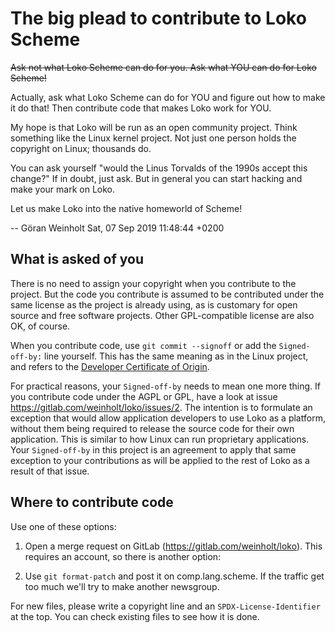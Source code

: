 # The big plead to contribute to Loko Scheme

~~Ask not what Loko Scheme can do for you. Ask what YOU can do for Loko Scheme!~~

Actually, ask what Loko Scheme can do for YOU and figure out how to
make it do that! Then contribute code that makes Loko work for YOU.

My hope is that Loko will be run as an open community project. Think
something like the Linux kernel project. Not just one person holds the
copyright on Linux; thousands do.

You can ask yourself "would the Linus Torvalds of the 1990s accept
this change?" If in doubt, just ask. But in general you can start
hacking and make your mark on Loko.

Let us make Loko into the native homeworld of Scheme!

  -- Göran Weinholt  Sat, 07 Sep 2019 11:48:44 +0200

## What is asked of you

There is no need to assign your copyright when you contribute to the
project. But the code you contribute is assumed to be contributed
under the same license as the project is already using, as is
customary for open source and free software projects. Other
GPL-compatible license are also OK, of course.

When you contribute code, use `git commit --signoff` or add the
`Signed-off-by:` line yourself. This has the same meaning as in the
Linux project, and refers to
the
[Developer Certificate of Origin](https://developercertificate.org/).

For practical reasons, your `Signed-off-by` needs to mean one more
thing. If you contribute code under the AGPL or GPL, have a look at
issue https://gitlab.com/weinholt/loko/issues/2. The intention is to
formulate an exception that would allow application developers to use
Loko as a platform, without them being required to release the source
code for their own application. This is similar to how Linux can run
proprietary applications. Your `Signed-off-by` in this project is an
agreement to apply that same exception to your contributions as will
be applied to the rest of Loko as a result of that issue.

## Where to contribute code

Use one of these options:

1. Open a merge request on GitLab (https://gitlab.com/weinholt/loko).
   This requires an account, so there is another option:

2. Use `git format-patch` and post it on comp.lang.scheme. If the
   traffic get too much we'll try to make another newsgroup.

For new files, please write a copyright line and an
`SPDX-License-Identifier` at the top. You can check existing files to
see how it is done.
